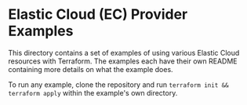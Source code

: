 # Elastic Cloud (EC) Provider Examples

This directory contains a set of examples of using various Elastic Cloud resources with Terraform. The examples each have their own README containing more details on what the example does.

To run any example, clone the repository and run `terraform init && terraform apply` within the example's own directory.
